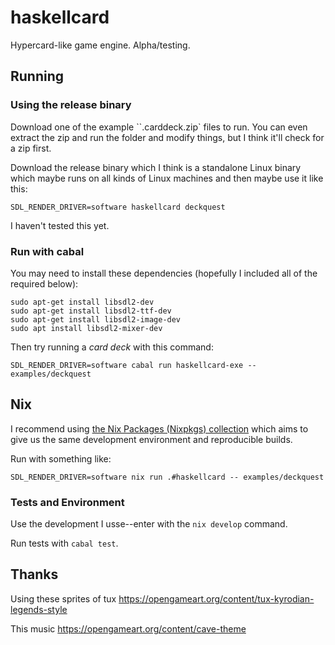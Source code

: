# haskellcard

Hypercard-like game engine. Alpha/testing.

## Running

### Using the release binary

Download one of the example ``.carddeck.zip` files to run. You can even extract the zip
and run the folder and modify things, but I think it'll check for a zip first.

Download the release binary which I think is a standalone Linux binary which maybe runs on
all kinds of Linux machines and then maybe use it like this:

```
SDL_RENDER_DRIVER=software haskellcard deckquest
```

I haven't tested this yet.

### Run with cabal

You may need to install these dependencies (hopefully I included all of the required below):

```
sudo apt-get install libsdl2-dev
sudo apt-get install libsdl2-ttf-dev
sudo apt-get install libsdl2-image-dev
sudo apt install libsdl2-mixer-dev
```

Then try running a *card deck* with this command:

```
SDL_RENDER_DRIVER=software cabal run haskellcard-exe -- examples/deckquest
```

## Nix

I recommend using [the Nix Packages (Nixpkgs)
collection](https://github.com/NixOS/nixpkgs) which aims to give us the same development
environment and reproducible builds.

Run with something like:

```
SDL_RENDER_DRIVER=software nix run .#haskellcard -- examples/deckquest
```

### Tests and Environment

Use the development I usse--enter with the `nix develop` command.

Run tests with `cabal test`.

## Thanks

Using these sprites of tux https://opengameart.org/content/tux-kyrodian-legends-style

This music https://opengameart.org/content/cave-theme
